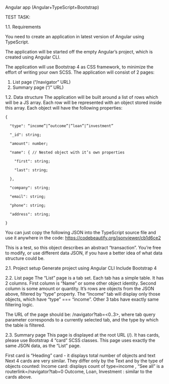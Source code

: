 Angular app (Angular+TypeScript+Bootstrap)

TEST TASK:

1.1. Requirements

You need to create an application in latest version of Angular using TypeScript.

The application will be started off the empty Angular’s project, which is created using Angular CLI.

The application will use Bootstrap 4 as CSS framework, to minimize the effort of writing your own SCSS.
The application will consist of 2 pages:

1. List page (“/navigator” URL)
2. Summary page (“/” URL)

1.2. Data structure
The application will be built around a list of rows which will be a JS array. Each row will be represented with an object stored inside this array. Each object will have the following properties:

    {

      "type": “income”|”outcome”|”loan”|”investment”

      "_id": string;

      "amount": number;

      "name": { // Nested object with it’s own properties

        "first": string;

        "last": string;

      },

      "company": string;

      "email": string;

      "phone": string;

      "address": string;

    }

You can just copy the following JSON into the TypeScript source file and use it anywhere in the code: https://codebeautify.org/jsonviewer/cb1d6ce2


This is a test, so this object describes an abstract “transaction”. You’re free to modify, or use different data JSON, if you have a better idea of what data structure could be.

2.1. Project setup
Generate project using Angular CLI
Include Bootstrap 4

2.2. List page
The “List” page is a tab set. Each tab has a simple table. It has 2 columns. First column is “Name” or some other object identity. Second column is some amount or quantity. It’s rows are objects from the JSON above, filtered by “type” property. The “Income” tab will display only those objects, which have “type” === “income”. Other 3 tabs have exactly same filtering logic.

The URL of the page should be: /navigator?tab=<0..3>, where tab query parameter corresponds to a currently selected tab, and the type by which the table is filtered.

2.3. Summary page
This page is displayed at the root URL (/). It has cards, please use Bootstrap 4 “card” SCSS classes. This page uses exactly the same JSON data, as the “List” page.

First card is “Heading” card - it displays total number of objects and text
Next 4 cards are very similar. They differ only by the Text and by the type of objects counted:
Income card: displays count of type=income , “See all” is a routerlink=/navigator?tab=0
Outcome, Loan, Investment : similar to the cards above.

